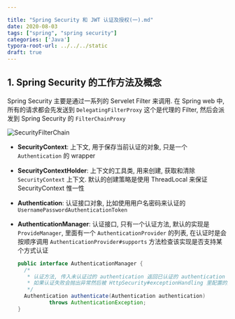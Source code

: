 ```yaml
---

title: "Spring Security 和 JWT 认证及授权(一).md"
date: 2020-08-03
tags: ["spring", "spring security"]
categories: ['Java']
typora-root-url: ../../../static
draft: true
---
```


## 1. Spring Security 的工作方法及概念

Spring Security 主要是通过一系列的 Servelet Filter 来调用. 在 Spring web 中, 所有的请求都会先发送到 `DelegatingFilterProxy` 这个是代理的 Filter, 然后会派发到 Spring Security 的 `FilterChainProxy` 

![SecurityFilterChain](/images/securityfilterchain.png)

* **SecurityContext**: 上下文, 用于保存当前认证的对象, 只是一个 `Authentication` 的 wrapper

* **SecurityContextHolder**: 上下文的工具类, 用来创建, 获取和清除 `SecurityContext` 上下文. 默认的创建策略是使用 ThreadLocal 来保证 SecurityContext 惟一性

* **Authentication**: 认证接口对象, 比如使用用户名密码来认证的 `UsernamePasswordAuthenticationToken`

* **AuthenticationManager**: 认证接口, 只有一个认证方法, 默认的实现是 `ProvideManager`, 里面有一个 `AuthenticationProvider` 的列表, 在认证时是会按顺序调用 `AuthenticationProvider#supports` 方法检查该实现是否支持某个方式认证

  ```java
  public interface AuthenticationManager {
  	/*
  	 * 认证方法, 传入未认证过的 authentication 返回已认证的 authentication
  	 * 如果认证失败会抛出异常然后被 HttpSecurity#exceptionHandling 里配置的处理
  	 */
  	Authentication authenticate(Authentication authentication)
  			throws AuthenticationException;
  }
  ```

  







































